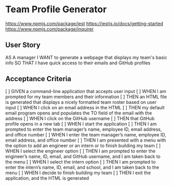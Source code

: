 # Team Profile Generator
 
https://www.npmjs.com/package/jest
    https://jestjs.io/docs/getting-started
https://www.npmjs.com/package/inquirer 

## User Story 

AS A manager
I WANT to generate a webpage that displays my team's basic info
SO THAT I have quick access to their emails and GitHub profiles


## Acceptance Criteria 

[ ] GIVEN a command-line application that accepts user input
[ ] WHEN I am prompted for my team members and their information
[ ] THEN an HTML file is generated that displays a nicely formatted team roster based on user input
[ ] WHEN I click on an email address in the HTML
[ ] THEN my default email program opens and populates the TO field of the email with the address
[ ] WHEN I click on the GitHub username
[ ] THEN that GitHub profile opens in a new tab
[ ] WHEN I start the application
[ ] THEN I am prompted to enter the team manager’s name, employee ID, email address, and office number
[ ] WHEN I enter the team manager’s name, employee ID, email address, and office number
[ ] THEN I am presented with a menu with the option to add an engineer or an intern or to finish building my team
[ ] WHEN I select the engineer option
[ ] THEN I am prompted to enter the engineer’s name, ID, email, and GitHub username, and I am taken back to the menu
[ ] WHEN I select the intern option
[ ] THEN I am prompted to enter the intern’s name, ID, email, and school, and I am taken back to the menu
[ ] WHEN I decide to finish building my team
[ ] THEN I exit the application, and the HTML is generated